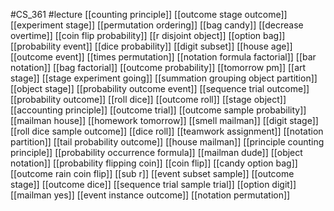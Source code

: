 #CS_361
#lecture
[[counting principle]]
[[outcome stage outcome]]
[[experiment stage]]
[[permutation ordering]]
[[bag candy]]
[[decrease overtime]]
[[coin flip probability]]
[[r disjoint object]]
[[option bag]]
[[probability event]]
[[dice probability]]
[[digit subset]]
[[house age]]
[[outcome event]]
[[times permutation]]
[[notation formula factorial]]
[[bar notation]]
[[bag factorial]]
[[outcome probability]]
[[tomorrow pm]]
[[art stage]]
[[stage experiment going]]
[[summation grouping object partition]]
[[object stage]]
[[probability outcome event]]
[[sequence trial outcome]]
[[probability outcome]]
[[roll dice]]
[[outcome roll]]
[[stage object]]
[[accounting principle]]
[[outcome trial]]
[[outcome sample probability]]
[[mailman house]]
[[homework tomorrow]]
[[smell mailman]]
[[digit stage]]
[[roll dice sample outcome]]
[[dice roll]]
[[teamwork assignment]]
[[notation partition]]
[[tail probability outcome]]
[[house mailman]]
[[principle counting principle]]
[[probability occurrence formula]]
[[mailman dude]]
[[object notation]]
[[probability flipping coin]]
[[coin flip]]
[[candy option bag]]
[[outcome rain coin flip]]
[[sub r]]
[[event subset sample]]
[[outcome stage]]
[[outcome dice]]
[[sequence trial sample trial]]
[[option digit]]
[[mailman yes]]
[[event instance outcome]]
[[notation permutation]]
